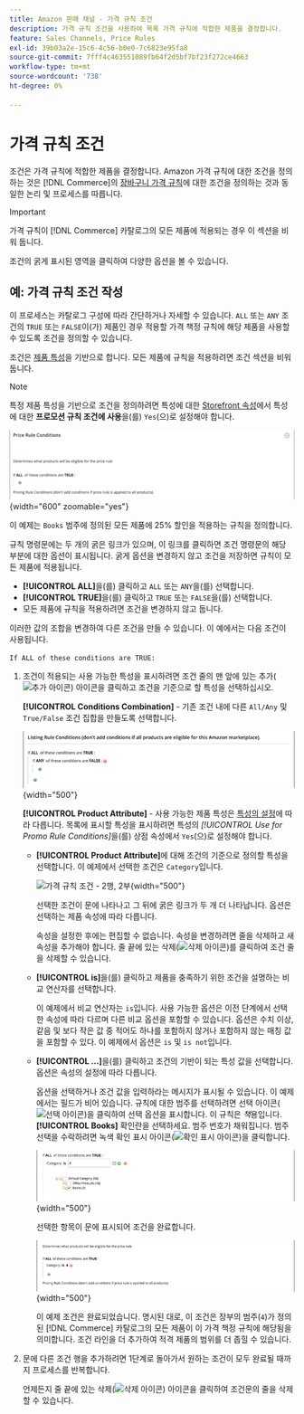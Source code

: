 ```yaml
---
title: Amazon 판매 채널 - 가격 규칙 조건
description: 가격 규칙 조건을 사용하여 목록 가격 규칙에 적합한 제품을 결정합니다.
feature: Sales Channels, Price Rules
exl-id: 39b03a2e-15c6-4c56-b0e0-7c6823e95fa8
source-git-commit: 7fff4c463551089fb64f2d5bf7bf23f272ce4663
workflow-type: tm+mt
source-wordcount: '738'
ht-degree: 0%

---
```


# 가격 규칙 조건

조건은 가격 규칙에 적합한 제품을 결정합니다. Amazon 가격 규칙에 대한 조건을 정의하는 것은 [!DNL Commerce]의 [장바구니 가격 규칙](https://experienceleague.adobe.com/docs/commerce-admin/marketing/promotions/cart-rules/price-rules-cart.html)에 대한 조건을 정의하는 것과 동일한 논리 및 프로세스를 따릅니다.

>[!IMPORTANT]
>
>가격 규칙이 [!DNL Commerce] 카탈로그의 모든 제품에 적용되는 경우 이 섹션을 비워 둡니다.

조건의 굵게 표시된 영역을 클릭하여 다양한 옵션을 볼 수 있습니다.

## 예: 가격 규칙 조건 작성

이 프로세스는 카탈로그 구성에 따라 간단하거나 자세할 수 있습니다. `ALL` 또는 `ANY` 조건의 `TRUE` 또는 `FALSE`이(가) 제품인 경우 적용할 가격 책정 규칙에 해당 제품을 사용할 수 있도록 조건을 정의할 수 있습니다.

조건은 [제품 특성](https://experienceleague.adobe.com/docs/commerce-admin/catalog/product-attributes/product-attributes.html)을 기반으로 합니다. 모든 제품에 규칙을 적용하려면 조건 섹션을 비워 둡니다.

>[!NOTE]
>
>특정 제품 특성을 기반으로 조건을 정의하려면 특성에 대한 [Storefront 속성](https://experienceleague.adobe.com/docs/commerce-admin/catalog/product-attributes/create/attribute-product-create.html)에서 특성에 대한 **프로모션 규칙 조건에 사용**&#x200B;을(를) `Yes`(으)로 설정해야 합니다.

![가격 규칙 조건 - 줄 1](assets/ob-price-rules-condition-1.png){width="600" zoomable="yes"}

이 예제는 `Books` 범주에 정의된 모든 제품에 25% 할인을 적용하는 규칙을 정의합니다.

규칙 명령문에는 두 개의 굵은 링크가 있으며, 이 링크를 클릭하면 조건 명령문의 해당 부분에 대한 옵션이 표시됩니다. 굵게 옵션을 변경하지 않고 조건을 저장하면 규칙이 모든 제품에 적용됩니다.

- **[!UICONTROL ALL]**&#x200B;을(를) 클릭하고 `ALL` 또는 `ANY`을(를) 선택합니다.
- **[!UICONTROL TRUE]**&#x200B;을(를) 클릭하고 `TRUE` 또는 `FALSE`을(를) 선택합니다.
- 모든 제품에 규칙을 적용하려면 조건을 변경하지 않고 둡니다.

이러한 값의 조합을 변경하여 다른 조건을 만들 수 있습니다. 이 예에서는 다음 조건이 사용됩니다.

`If ALL of these conditions are TRUE:`

1. 조건이 적용되는 사용 가능한 특성을 표시하려면 조건 줄의 맨 앞에 있는 추가(![추가 아이콘](assets/btn-add-grn.png)) 아이콘을 클릭하고 조건을 기준으로 할 특성을 선택하십시오.

   **[!UICONTROL Conditions Combination]** - 기존 조건 내에 다른 `All/Any` 및 `True/False` 조건 집합을 만들도록 선택합니다.

   ![가격 규칙 조건 조합](assets/ob-conditions-combinations.png){width="500"}

   **[!UICONTROL Product Attribute]** - 사용 가능한 제품 특성은 [특성의 설정](https://experienceleague.adobe.com/docs/commerce-admin/catalog/product-attributes/create/attribute-product-create.html)에 따라 다릅니다. 목록에 표시할 특성을 표시하려면 특성의 *[!UICONTROL Use for Promo Rule Conditions]*&#x200B;을(를) 상점 속성에서 `Yes`(으)로 설정해야 합니다.

   - **[!UICONTROL Product Attribute]**&#x200B;에 대해 조건의 기준으로 정의할 특성을 선택합니다. 이 예제에서 선택한 조건은 `Category`입니다.

     ![가격 규칙 조건 - 2행, 2부](assets/ob-price-rule-condition-2.png){width="500"}

     선택한 조건이 문에 나타나고 그 뒤에 굵은 링크가 두 개 더 나타납니다. 옵션은 선택하는 제품 속성에 따라 다릅니다.

     속성을 설정한 후에는 편집할 수 없습니다. 속성을 변경하려면 줄을 삭제하고 새 속성을 추가해야 합니다. 줄 끝에 있는 삭제(![삭제 아이콘](assets/btn-del-red.png))를 클릭하여 조건 줄을 삭제할 수 있습니다.

   - **[!UICONTROL is]**&#x200B;을(를) 클릭하고 제품을 충족하기 위한 조건을 설명하는 비교 연산자를 선택합니다.

     이 예제에서 비교 연산자는 `is`입니다. 사용 가능한 옵션은 이전 단계에서 선택한 속성에 따라 다르며 다른 비교 옵션을 포함할 수 있습니다. 옵션은 수치 이상, 같음 및 보다 작은 값 중 적어도 하나를 포함하지 않거나 포함하지 않는 매칭 값을 포함할 수 있다. 이 예제에서 옵션은 `is` 및 `is not`입니다.

   - **[!UICONTROL ...]**&#x200B;을(를) 클릭하고 조건의 기반이 되는 특성 값을 선택합니다. 옵션은 속성의 설정에 따라 다릅니다.

     옵션을 선택하거나 조건 값을 입력하라는 메시지가 표시될 수 있습니다. 이 예제에서는 필드가 비어 있습니다. 규칙에 대한 범주를 선택하려면 선택 아이콘(![선택 아이콘](assets/btn-chooser.png))을 클릭하여 선택 옵션을 표시합니다. 이 규칙은 _책_&#x200B;용입니다. **[!UICONTROL Books]** 확인란을 선택하세요. 범주 번호가 채워집니다. 범주 선택을 수락하려면 녹색 확인 표시 아이콘(![확인 표시 아이콘](assets/btn-check-mark-green.png))을 클릭합니다.

     ![가격 규칙 조건 - 2행, 3부](assets/ob-price-rule-condition-3.png){width="500"}

     선택한 항목이 문에 표시되어 조건을 완료합니다.

     ![가격 규칙 조건 - 라인 2, 파트 4](assets/ob-price-rule-condition-4.png){width="500"}

     이 예제 조건은 완료되었습니다. 명시된 대로, 이 조건은 장부의 범주(`4`)가 정의된 [!DNL Commerce] 카탈로그의 모든 제품이 이 가격 책정 규칙에 해당됨을 의미합니다. 조건 라인을 더 추가하여 적격 제품의 범위를 더 좁힐 수 있습니다.

1. 문에 다른 조건 행을 추가하려면 1단계로 돌아가서 원하는 조건이 모두 완료될 때까지 프로세스를 반복합니다.

   언제든지 줄 끝에 있는 삭제(![삭제 아이콘](assets/btn-del-red.png)) 아이콘을 클릭하여 조건문의 줄을 삭제할 수 있습니다.
